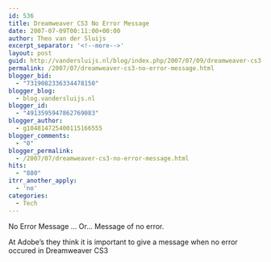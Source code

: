 ```yaml
---
id: 536
title: Dreamweaver CS3 No Error Message
date: 2007-07-09T00:11:00+00:00
author: Theo van der Sluijs
excerpt_separator: '<!--more-->'
layout: post
guid: http://vandersluijs.nl/blog/index.php/2007/07/09/dreamweaver-cs3-no-error-message/
permalink: /2007/07/dreamweaver-cs3-no-error-message.html
blogger_bid:
  - "7319082336334478150"
blogger_blog:
  - blog.vandersluijs.nl
blogger_id:
  - "4913595947862769083"
blogger_author:
  - g104814725400115166555
blogger_comments:
  - "0"
blogger_permalink:
  - /2007/07/dreamweaver-cs3-no-error-message.html
hits:
  - "880"
itrr_another_apply:
  - 'no'
categories:
  - Tech
---
```

No Error Message &#8230; Or&#8230; Message of no error.

At Adobe&#8217;s they think it is important to give a message when no error occured in Dreamweaver CS3

<a name="more"></a>